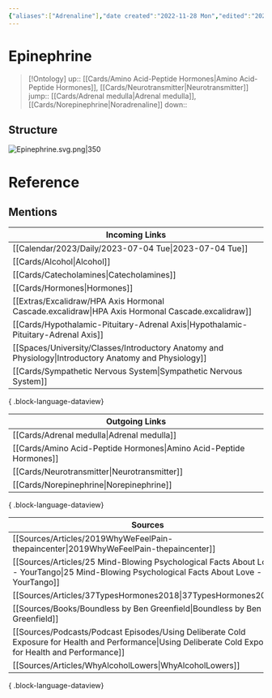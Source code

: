 ```yaml
---
{"aliases":["Adrenaline"],"date created":"2022-11-28 Mon","edited":"2023-04-06 Thu","dg-publish":true,"permalink":"/cards/epinephrine/","dgPassFrontmatter":true}
---
```


# Epinephrine

> [!Ontology]
> up:: [[Cards/Amino Acid-Peptide Hormones\|Amino Acid-Peptide Hormones]], [[Cards/Neurotransmitter\|Neurotransmitter]]
> jump:: [[Cards/Adrenal medulla\|Adrenal medulla]], [[Cards/Norepinephrine\|Noradrenaline]]
> down:: 

## Structure
![Epinephrine.svg.png|350](/img/user/Extras/Images/Epinephrine.svg.png)

# Reference

## Mentions
| Incoming Links                                                                                            |
| --------------------------------------------------------------------------------------------------------- |
| [[Calendar/2023/Daily/2023-07-04 Tue\|2023-07-04 Tue]]                                                 |
| [[Cards/Alcohol\|Alcohol]]                                                                             |
| [[Cards/Catecholamines\|Catecholamines]]                                                               |
| [[Cards/Hormones\|Hormones]]                                                                           |
| [[Extras/Excalidraw/HPA Axis Hormonal Cascade.excalidraw\|HPA Axis Hormonal Cascade.excalidraw]]       |
| [[Cards/Hypothalamic-Pituitary-Adrenal Axis\|Hypothalamic-Pituitary-Adrenal Axis]]                     |
| [[Spaces/University/Classes/Introductory Anatomy and Physiology\|Introductory Anatomy and Physiology]] |
| [[Cards/Sympathetic Nervous System\|Sympathetic Nervous System]]                                       |

{ .block-language-dataview}

| Outgoing Links                                                        |
| --------------------------------------------------------------------- |
| [[Cards/Adrenal medulla\|Adrenal medulla]]                         |
| [[Cards/Amino Acid-Peptide Hormones\|Amino Acid-Peptide Hormones]] |
| [[Cards/Neurotransmitter\|Neurotransmitter]]                       |
| [[Cards/Norepinephrine\|Norepinephrine]]                           |

{ .block-language-dataview}

| Sources                                                                                                                                                       |
| ------------------------------------------------------------------------------------------------------------------------------------------------------------- |
| [[Sources/Articles/2019WhyWeFeelPain-thepaincenter\|2019WhyWeFeelPain-thepaincenter]]                                                                      |
| [[Sources/Articles/25 Mind-Blowing Psychological Facts About Love - YourTango\|25 Mind-Blowing Psychological Facts About Love - YourTango]]                |
| [[Sources/Articles/37TypesHormones2018\|37TypesHormones2018]]                                                                                              |
| [[Sources/Books/Boundless by Ben Greenfield\|Boundless by Ben Greenfield]]                                                                                 |
| [[Sources/Podcasts/Podcast Episodes/Using Deliberate Cold Exposure for Health and Performance\|Using Deliberate Cold Exposure for Health and Performance]] |
| [[Sources/Articles/WhyAlcoholLowers\|WhyAlcoholLowers]]                                                                                                    |

{ .block-language-dataview}